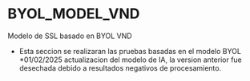# BYOL_MODEL_VND
Modelo de SSL basado en BYOL VND

* Esta seccion se realizaran las pruebas basadas en el modelo BYOL
*01/02/2025 actualizacion del modelo de IA, la version anterior fue desechada debido a resultados negativos de procesamiento.